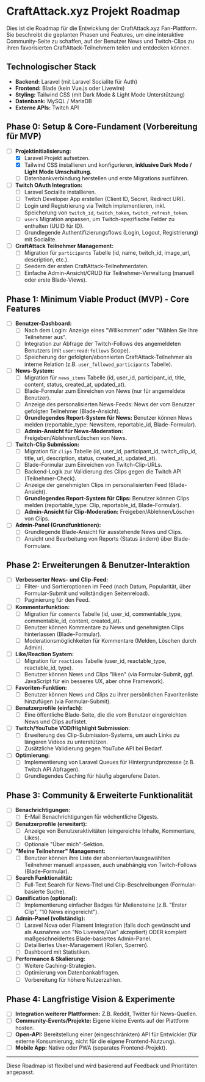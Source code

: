# CraftAttack.xyz Projekt Roadmap

Dies ist die Roadmap für die Entwicklung der CraftAttack.xyz Fan-Plattform.
Sie beschreibt die geplanten Phasen und Features, um eine interaktive Community-Seite zu schaffen,
auf der Benutzer News und Twitch-Clips zu ihren favorisierten CraftAttack-Teilnehmern teilen und entdecken können.

## Technologischer Stack

*   **Backend:** Laravel (mit Laravel Socialite für Auth)
*   **Frontend:** Blade (kein Vue.js oder Livewire)
*   **Styling:** Tailwind CSS (mit Dark Mode & Light Mode Unterstützung)
*   **Datenbank:** MySQL / MariaDB
*   **Externe APIs:** Twitch API

## Phase 0: Setup & Core-Fundament (Vorbereitung für MVP)

*   [ ] **Projektinitialisierung:**
    *   [x] Laravel Projekt aufsetzen.
    *   [x] Tailwind CSS installieren und konfigurieren, **inklusive Dark Mode / Light Mode Umschaltung.**
    *   [ ] Datenbankverbindung herstellen und erste Migrations ausführen.
*   [ ] **Twitch OAuth Integration:**
    *   [ ] Laravel Socialite installieren.
    *   [ ] Twitch Developer App erstellen (Client ID, Secret, Redirect URI).
    *   [ ] Login und Registrierung via Twitch implementieren, inkl. Speicherung von `twitch_id`, `twitch_token`, `twitch_refresh_token`.
    *   [ ] `users` Migration anpassen, um Twitch-spezifische Felder zu enthalten (UUID für ID).
    *   [ ] Grundlegende Authentifizierungsflows (Login, Logout, Registrierung) mit Socialite.
*   [ ] **CraftAttack Teilnehmer Management:**
    *   [ ] Migration für `participants` Tabelle (id, name, twitch_id, image_url, description, etc.).
    *   [ ] Seedern der ersten CraftAttack-Teilnehmerdaten.
    *   [ ] Einfache Admin-Ansicht/CRUD für Teilnehmer-Verwaltung (manuell oder erste Blade-Views).

## Phase 1: Minimum Viable Product (MVP) - Core Features

*   [ ] **Benutzer-Dashboard:**
    *   [ ] Nach dem Login: Anzeige eines "Willkommen" oder "Wählen Sie Ihre Teilnehmer aus".
    *   [ ] Integration zur Abfrage der Twitch-Follows des angemeldeten Benutzers (mit `user:read:follows` Scope).
    *   [ ] Speicherung der gefolgten/abonnierten CraftAttack-Teilnehmer als interne Relation (z.B. `user_followed_participants` Tabelle).
*   [ ] **News-System:**
    *   [ ] Migration für `news_items` Tabelle (id, user_id, participant_id, title, content, status, created_at, updated_at).
    *   [ ] Blade-Formular zum Einreichen von News (nur für angemeldete Benutzer).
    *   [ ] Anzeige des personalisierten News-Feeds: News der vom Benutzer gefolgten Teilnehmer (Blade-Ansicht).
    *   [ ] **Grundlegendes Report-System für News:** Benutzer können News melden (reportable_type: NewsItem, reportable_id, Blade-Formular).
    *   [ ] **Admin-Ansicht für News-Moderation:** Freigeben/Ablehnen/Löschen von News.
*   [ ] **Twitch-Clip Submission:**
    *   [ ] Migration für `clips` Tabelle (id, user_id, participant_id, twitch_clip_id, title, url, description, status, created_at, updated_at).
    *   [ ] Blade-Formular zum Einreichen von Twitch-Clip-URLs.
    *   [ ] Backend-Logik zur Validierung des Clips gegen die Twitch API (Teilnehmer-Check).
    *   [ ] Anzeige der genehmigten Clips im personalisierten Feed (Blade-Ansicht).
    *   [ ] **Grundlegendes Report-System für Clips:** Benutzer können Clips melden (reportable_type: Clip, reportable_id, Blade-Formular).
    *   [ ] **Admin-Ansicht für Clip-Moderation:** Freigeben/Ablehnen/Löschen von Clips.
*   [ ] **Admin-Panel (Grundfunktionen):**
    *   [ ] Grundlegende Blade-Ansicht für ausstehende News und Clips.
    *   [ ] Ansicht und Bearbeitung von Reports (Status ändern) über Blade-Formulare.

## Phase 2: Erweiterungen & Benutzer-Interaktion

*   [ ] **Verbesserter News- und Clip-Feed:**
    *   [ ] Filter- und Sortieroptionen im Feed (nach Datum, Popularität, über Formular-Submit und vollständigen Seitenreload).
    *   [ ] Paginierung für den Feed.
*   [ ] **Kommentarfunktion:**
    *   [ ] Migration für `comments` Tabelle (id, user_id, commentable_type, commentable_id, content, created_at).
    *   [ ] Benutzer können Kommentare zu News und genehmigten Clips hinterlassen (Blade-Formular).
    *   [ ] Moderationsmöglichkeiten für Kommentare (Melden, Löschen durch Admin).
*   [ ] **Like/Reaction System:**
    *   [ ] Migration für `reactions` Tabelle (user_id, reactable_type, reactable_id, type).
    *   [ ] Benutzer können News und Clips "liken" (via Formular-Submit, ggf. JavaScript für ein besseres UX, aber ohne Framework).
*   [ ] **Favoriten-Funktion:**
    *   [ ] Benutzer können News und Clips zu ihrer persönlichen Favoritenliste hinzufügen (via Formular-Submit).
*   [ ] **Benutzerprofile (einfach):**
    *   [ ] Eine öffentliche Blade-Seite, die die vom Benutzer eingereichten News und Clips auflistet.
*   [ ] **Twitch/YouTube VOD/Highlight Submission:**
    *   [ ] Erweiterung des Clip-Submission-Systems, um auch Links zu längeren Videos zu unterstützen.
    *   [ ] Zusätzliche Validierung gegen YouTube API bei Bedarf.
*   [ ] **Optimierung:**
    *   [ ] Implementierung von Laravel Queues für Hintergrundprozesse (z.B. Twitch API Abfragen).
    *   [ ] Grundlegendes Caching für häufig abgerufene Daten.

## Phase 3: Community & Erweiterte Funktionalität

*   [ ] **Benachrichtigungen:**
    *   [ ] E-Mail Benachrichtigungen für wöchentliche Digests.
*   [ ] **Benutzerprofile (erweitert):**
    *   [ ] Anzeige von Benutzeraktivitäten (eingereichte Inhalte, Kommentare, Likes).
    *   [ ] Optionale "Über mich"-Sektion.
*   [ ] **"Meine Teilnehmer" Management:**
    *   [ ] Benutzer können ihre Liste der abonnierten/ausgewählten Teilnehmer manuell anpassen, auch unabhängig von Twitch-Follows (Blade-Formular).
*   [ ] **Search Funktionalität:**
    *   [ ] Full-Text Search für News-Titel und Clip-Beschreibungen (Formular-basierte Suche).
*   [ ] **Gamification (optional):**
    *   [ ] Implementierung einfacher Badges für Meilensteine (z.B. "Erster Clip", "10 News eingereicht").
*   [ ] **Admin-Panel (vollständig):**
    *   [ ] Laravel Nova oder Filament Integration (falls doch gewünscht und als Ausnahme von "No Livewire/Vue" akzeptiert) ODER komplett maßgeschneidertes Blade-basiertes Admin-Panel.
    *   [ ] Detailliertes User-Management (Rollen, Sperren).
    *   [ ] Dashboard mit Statistiken.
*   [ ] **Performance & Skalierung:**
    *   [ ] Weitere Caching-Strategien.
    *   [ ] Optimierung von Datenbankabfragen.
    *   [ ] Vorbereitung für höhere Nutzerzahlen.

## Phase 4: Langfristige Vision & Experimente

*   [ ] **Integration weiterer Plattformen:** Z.B. Reddit, Twitter für News-Quellen.
*   [ ] **Community-Events/Projekte:** Eigene kleine Events auf der Plattform hosten.
*   [ ] **Open-API:** Bereitstellung einer (eingeschränkten) API für Entwickler (für externe Konsumierung, nicht für die eigene Frontend-Nutzung).
*   [ ] **Mobile App:** Native oder PWA (separates Frontend-Projekt).

---

Diese Roadmap ist flexibel und wird basierend auf Feedback und Prioritäten angepasst.
